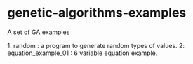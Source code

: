# genetic-algorithms-examples
A set of GA examples

1: random : a program to generate random types of values.
2: equation_example_01 : 6 variable equation example.